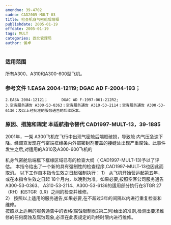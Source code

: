 ```yaml
---
amendno: 39-4702
cadno: CAD2005-MULT-03
title: 检查机身气密舱后端框
publishdate: 2005-01-19
effdate: 2005-01-19
tags: MULT
categories: 西北管理局
author: 侯卓
---
```


### 适用范围 
所有A300、A310和A300-600型飞机。

<!--more-->
### 参考文件    1.EASA 2004-12119;       DGAC AD F-2004-193；
    2.EASA 2004-12121；      DGAC AD F-1997-061-212R2;
    3.空客服务通告 A300-53-0363；空客服务通告 A310-53-2114；空客服务通告 A300-53-6136；及以上经批准的服务通告的后续版本。

### 原因、措施和规定 本适航指令替代 CAD1997-MULT-13，39-1885 
2001年，一架 A300飞机在飞行中出现气密舱后端框破损，导致舱
内气压急速下降。经调查发现在气密端框缘条内外部密封剂覆盖的接缝处出现严重腐蚀。此事件发生之后,对适用的A310及A300-600飞机的
         
机身气密舱后端框下框缘区域已有的检查大纲（ CAD1997-MULT-13)予以了评估。 
本指令给出了一个新的具有强制性的检查程序,CAD1997-MULT-13也因此而取消。 以下工作自本指令生效之日起强制执行： 
1）  从飞机开始营运起第五年，或在本指令生效之日起 18个月内，以晚到为准，如果必要,按照空客公司服务通告A300-53-0363、 A310-53-2114、A300-53-6136的适用部分执行在STGR 27（RH）和STGR（LR）之间的检查并维修。  
2） 按照以上适用的服务通告,如果必要,在不超过3年的间隔以内进行重复检查和维修。  
按照以上适用的服务通告中的表格(腐蚀限制表2第二列)给出的准则,检测出要求维修的任何腐蚀及腐蚀现象,必须在此表规定的昀终时限内进行维修。
